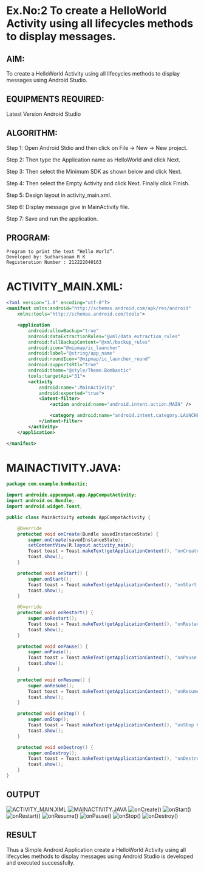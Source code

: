 # Ex.No:2 To create a HelloWorld Activity using all lifecycles methods to display messages.


## AIM:

To create a HelloWorld Activity using all lifecycles methods to display messages using Android Studio.

## EQUIPMENTS REQUIRED:

Latest Version Android Studio

## ALGORITHM:

Step 1: Open Android Stdio and then click on File -> New -> New project.

Step 2: Then type the Application name as HelloWorld and click Next. 

Step 3: Then select the Minimum SDK as shown below and click Next.

Step 4: Then select the Empty Activity and click Next. Finally click Finish.

Step 5: Design layout in activity_main.xml.

Step 6: Display message give in MainActivity file.

Step 7: Save and run the application.

## PROGRAM:
```
Program to print the text “Hello World”.
Developed by: Sudharsanam R K
Registeration Number : 212222040163
```
# ACTIVITY_MAIN.XML:
```xml
<?xml version="1.0" encoding="utf-8"?>
<manifest xmlns:android="http://schemas.android.com/apk/res/android"
    xmlns:tools="http://schemas.android.com/tools">

    <application
        android:allowBackup="true"
        android:dataExtractionRules="@xml/data_extraction_rules"
        android:fullBackupContent="@xml/backup_rules"
        android:icon="@mipmap/ic_launcher"
        android:label="@string/app_name"
        android:roundIcon="@mipmap/ic_launcher_round"
        android:supportsRtl="true"
        android:theme="@style/Theme.Bombastic"
        tools:targetApi="31">
        <activity
            android:name=".MainActivity"
            android:exported="true">
            <intent-filter>
                <action android:name="android.intent.action.MAIN" />

                <category android:name="android.intent.category.LAUNCHER" />
            </intent-filter>
        </activity>
    </application>

</manifest>
```
# MAINACTIVITY.JAVA:
```java
package com.example.bombastic;

import androidx.appcompat.app.AppCompatActivity;
import android.os.Bundle;
import android.widget.Toast;

public class MainActivity extends AppCompatActivity {

    @Override
    protected void onCreate(Bundle savedInstanceState) {
        super.onCreate(savedInstanceState);
        setContentView(R.layout.activity_main);
        Toast toast = Toast.makeText(getApplicationContext(), "onCreate Called", Toast.LENGTH_LONG);
        toast.show();
    }

    protected void onStart() {
        super.onStart();
        Toast toast = Toast.makeText(getApplicationContext(), "onStart Called", Toast.LENGTH_LONG);
        toast.show();
    }

    @Override
    protected void onRestart() {
        super.onRestart();
        Toast toast = Toast.makeText(getApplicationContext(), "onRestart Called", Toast.LENGTH_LONG);
        toast.show();
    }

    protected void onPause() {
        super.onPause();
        Toast toast = Toast.makeText(getApplicationContext(), "onPause Called", Toast.LENGTH_LONG);
        toast.show();
    }

    protected void onResume() {
        super.onResume();
        Toast toast = Toast.makeText(getApplicationContext(), "onResume Called", Toast.LENGTH_LONG);
        toast.show();
    }

    protected void onStop() {
        super.onStop();
        Toast toast = Toast.makeText(getApplicationContext(), "onStop Called", Toast.LENGTH_LONG);
        toast.show();
    }

    protected void onDestroy() {
        super.onDestroy();
        Toast toast = Toast.makeText(getApplicationContext(), "onDestroy Called", Toast.LENGTH_LONG);
        toast.show();
    }
}
```

## OUTPUT
![ACTIVITY_MAIN.XML](https://github.com/SudharsanamRK/lifecyclemethods/assets/115523484/4746ea84-88ec-4d76-af32-ba3946262f59)
![MAINACTIVITY.JAVA](https://github.com/SudharsanamRK/lifecyclemethods/assets/115523484/5e7fe4c1-2122-413d-94e9-27ec41804ebc)
![onCreate()](https://github.com/SudharsanamRK/lifecyclemethods/assets/115523484/a2a12d38-ec1a-4db0-aa88-118577c70bfa)
![onStart()](https://github.com/SudharsanamRK/lifecyclemethods/assets/115523484/bbadbcad-0b3e-46e4-ab03-8c1542b19d4f)
![onRestart()](https://github.com/SudharsanamRK/lifecyclemethods/assets/115523484/a981a1e8-911a-42f0-9f74-16501ffd79ac)
![onResume()](https://github.com/SudharsanamRK/lifecyclemethods/assets/115523484/27746dfa-748e-4f63-980a-424295f9c9a2)
![onPause()](https://github.com/SudharsanamRK/lifecyclemethods/assets/115523484/b8544a82-acb5-416b-b304-0a424680a3a7)
![onStop()](https://github.com/SudharsanamRK/lifecyclemethods/assets/115523484/3b3afe1c-007e-4428-9dbf-9f1ab116032b)
![onDestroy()](https://github.com/SudharsanamRK/lifecyclemethods/assets/115523484/6aad1dca-294f-4ea3-b129-9962bba7a33e)













## RESULT
Thus a Simple Android Application create a HelloWorld Activity using all lifecycles methods to display messages using Android Studio is developed and executed successfully.
